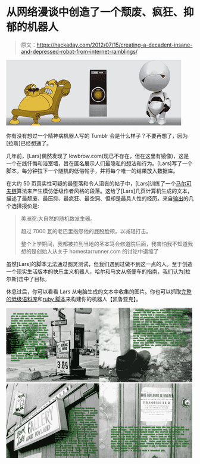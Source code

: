 # 从网络漫谈中创造了一个颓废、疯狂、抑郁的机器人

> 原文：<https://hackaday.com/2012/07/15/creating-a-decadent-insane-and-depressed-robot-from-internet-ramblings/>

![](img/77f68668f734e09d0d6e6302b4202b13.png "robots")

你有没有想过一个精神病机器人写的 Tumblr 会是什么样子？不要再想了，因为[拉斯]已经想通了。

几年前，[Lars]偶然发现了 lowbrow.com(现已不存在，但在这里有镜像)，这是一个在线忏悔和浴室墙，旨在匿名展示人们最隐私的想法和行为。[Lars]写了一个脚本，每分钟拉下一个随机的低俗帖子，并将每个唯一的结果放入数据库。

在大约 50 页真实性可疑的最堕落和令人沮丧的帖子中，[Lars]训练了一个[马尔可夫链](http://en.wikipedia.org/wiki/Markov_chain)算法来产生模仿低级作者风格的段落。这给了[Lars]几页计算机生成的文本，描述了最颓废、最压抑、最疯狂、最空洞、但却是最具人性的经历。来自[输出](http://retro.hackaday.com/assets/out.txt)的几个选择报价是:

> 美洲驼:大自然的随机数发生器。
> 
> 超过 7000 瓦的老巴里抱怨他的屁股脸颊，以减轻打击。
> 
> 整个上学期间，我都被拉到当地的圣本笃会修道院后面，我害怕我不知道我想的是创始人从关于 homestarrunner.com 的讨论中退缩了

虽然[Lars]的脚本无法通过图灵测试，但我们遇到过做不到这一点的人。至于创造一个现实生活版本的快乐主义机器人，哈尔和马文从搭便车的指南，我们认为[拉尔斯]击中了目标。

休息过后，你可以看看 Lars 从电脑生成的文本中收集的图片。你也可以抓取[完整的低级语料库](http://retro.hackaday.com/assets/lowbrow_dump.txt.gz)和[ruby 脚本](http://retro.hackaday.com/assets/markov.rb)来构建你的机器人【凯鲁亚克】。

[![](img/e09f9cf26204a88fee479a289002faae.png)](https://hackaday.com/wp-content/uploads/2012/07/panel_1.jpg)[![](img/a98a64a10a03da7e6950a40c9205134a.png)](https://hackaday.com/wp-content/uploads/2012/07/panel_2.jpg)[![](img/1165416b1be243d49e44c4ce5d4ace26.png)](https://hackaday.com/wp-content/uploads/2012/07/panel_3.jpg)[![](img/b7da83940f004c2c6885545cd98653b9.png)](https://hackaday.com/wp-content/uploads/2012/07/panel_4.jpg)